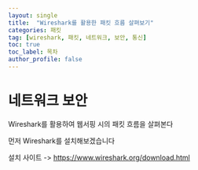 ```yaml
---
layout: single
title:  "Wireshark를 활용한 패킷 흐름 살펴보기"
categories: 패킷
tag: [wireshark, 패킷, 네트워크, 보안, 통신]
toc: true
toc_label: 목차
author_profile: false
---
```


# 네트워크 보안

Wireshark를 활용하여 웹서핑 시의 패킷 흐름을 살펴본다

먼저 Wireshark를 설치해보겠습니다

설치 사이트 -> https://www.wireshark.org/download.html



